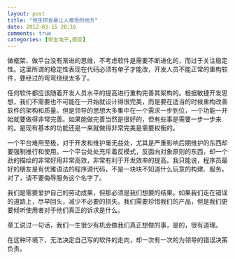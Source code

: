 ```yaml
---
layout: post
title: "恒生研发最让人难受的地方"
date: 2012-03-15 20:16
comments: true
categories: [恒生电子,感受]
---
```

做框架、做平台没有渐进的思维，不考虑软件是需要不断进化的，而过于关注稳定性。这里所谓的稳定性表现在代码必须有单子才能改，开发人员不能正常的重构软件，要经过的弯弯绕绕太多了。

任何软件都应该随着开发人员水平的提高进行重构完善其架构的。根据敏捷开发思想，我们不需要也不可能在一开始就设计得很完美，而是要在适当的时候重构改善软件的架构和质量。但是领导的思想大多集中在一个需求一步到位，一个功能一开始就要做得非常完善。如果能做完善当然是很好的，但有些事是需要一步一步来的。是现有基本的功能还是一来就做得非常完美是需要权衡的。

一个平台难用至极，对于开发和维护毫无益处，尤其是严重影响后期维护的东西却要强制推行和使用。一个平台处处充斥着反模式，反面向对象原则的东西，却一个劲的描绘的非常好用非常高效，非常有利于开发效率的提高。我只能说，程序员最好的朋友是有优雅语法的程序源代码，不是一块块不知道什么玩意的构建、服务。对了，请不要侮辱服务这个名字了。

我们是需要爱护自己的劳动成果，但那必须是我们想要的结果。如果我们走在错误的道路上，尽早回头，减少不必要的损失。我们需要珍惜我们的产品，但是我们更要倾听使用者对于他们真正的诉求是什么。

章工说过一句话，我们一生很少有机会做我们真正想做的事，是的，很有道理。

在这种环境下，无法决定自己写的软件的走向，却一次有一次的为领导的错误决策负责。
